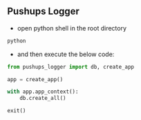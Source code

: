 ## Pushups Logger



- open python shell in the root directory
```sh
python
```
- and then execute the below code:

```python
from pushups_logger import db, create_app

app = create_app()

with app.app_context():
    db.create_all()

exit()

```